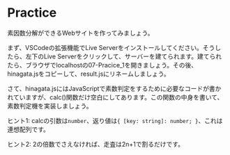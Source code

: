 # Practice

素因数分解ができるWebサイトを作ってみましょう。

まず、VSCodeの拡張機能でLive Serverをインストールしてください。そうしたら、左下のLive Serverをクリックして、サーバーを建てられます。建てられたら、ブラウザでlocalhostの07-Pracice_1を開きましょう。その後、hinagata.jsをコピーして、result.jsにリネームしましょう。

さて、hinagata.jsにはJavaScriptで素数判定をするために必要なコードが書かれていますが、calc()関数だけ空白にしてあります。この関数の中身を書いて、素数判定機を実装しましょう。

ヒント1: calcの引数は`number`、返り値は`{ [key: string]: number; }`、これは連想配列です。

ヒント2: 2の倍数でさえなければ、走査は2n+1で割るだけです。